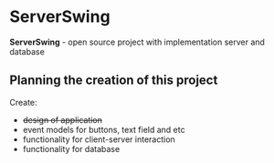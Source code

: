 # ServerSwing
<b>ServerSwing</b> - open source project with implementation server and database 

## Planning the creation of this project
Create:

- ~~design of application~~
- event models for buttons, text field and etc
- functionality for client-server interaction
- functionality for database
